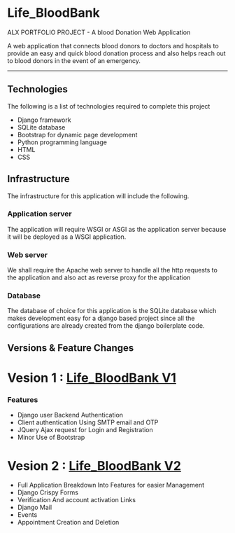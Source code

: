 # Life_BloodBank
ALX PORTFOLIO PROJECT - A blood Donation Web Application


A web application that connects blood donors to doctors and hospitals to provide an easy and quick blood donation process and also helps reach out to blood donors in the event of an emergency.

---

## Technologies
The following is a list of technologies required to complete this project
* Django framework
* SQLite database
* Bootstrap for dynamic page development
* Python programming language
* HTML
* CSS

## Infrastructure
The infrastructure for this application will include the following.
### Application server
The application will require WSGI or ASGI as the application server because it will be deployed as a WSGI application.
### Web server
We shall require the Apache web server to handle all the http requests to the application and also act as reverse proxy for the application
### Database
The database of choice for this application is the SQLite database which makes development easy for a django based project since all the configurations are already created from the django boilerplate code.


## Versions & Feature Changes

# Vesion 1 : [Life_BloodBank V1](https://github.com/alelajoseph/Life_BloodBank)
### Features
* Django user Backend Authentication
* Client authentication Using SMTP email and OTP
* JQuery Ajax request for Login and Registration
* Minor Use of Bootstrap

# Vesion 2 : [Life_BloodBank V2](https://github.com/alelajoseph/Life_BloodBank_v2)
* Full Application Breakdown Into Features for easier Management
* Django Crispy Forms
* Verification And account activation Links
* Django Mail
* Events
* Appointment Creation and Deletion
